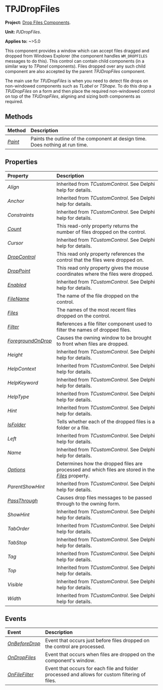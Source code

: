 # TPJDropFiles

**Project:** [Drop Files Components](../API.md).

**Unit:** _PJDropFiles_.

**Applies to:** ~>5.0

This component provides a window which can accept files dragged and dropped from Windows Explorer (the component handles `WM_DROPFILES` messages to do this). This control can contain child components (in a similar way to _TPanel_ components). Files dropped over any such child component are also accepted by the parent _TPJDropFiles_ component.

The main use for _TPJDropFiles_ is when you need to detect file drops on non-windowed components such as _TLabel_ or _TShape_. To do this drop a _TPJDropFiles_ on a form and then place the required non-windowed control on top of the _TPJDropFiles_, aligning and sizing both components as required.

## Methods

| Method | Description |
|:-------|:------------|
| _[Paint](./TPJDropFiles-Paint.md)_ | Paints the outline of the component at design time. Does nothing at run time. |

## Properties

| Property | Description |
|:---------|:------------|
| _Align_ | Inherited from _TCustomControl_. See Delphi help for details. |
| _Anchor_ | Inherited from _TCustomControl_. See Delphi help for details. |
| _Constraints_ | Inherited from _TCustomControl_. See Delphi help for details. |
| _[Count](./TPJDropFiles-Count.md)_ | This read-only property returns the number of files dropped on the control. |
| _Cursor_ | Inherited from _TCustomControl_. See Delphi help for details. |
| _[DropControl](./TPJDropFiles-DropControl.md)_ | This read only property references the control that the files were dropped on. |
| _[DropPoint](./TPJDropFiles-DropPoint.md)_ | This read only property gives the mouse coordinates where the files were dropped. |
| _[Enabled](./TPJDropFiles-Enabled.md)_ | Inherited from _TCustomControl_. See Delphi help for details. |
| _[FileName](./TPJDropFiles-FileName.md)_ | The name of the file dropped on the control. |
| _[Files](./TPJDropFiles-Files.md)_ | The names of the most recent files dropped on the control. |
| _[Filter](./TPJDropFiles-Filter.md)_ | References a file filter component used to filter the names of dropped files. |
| _[ForegroundOnDrop](./TPJDropFiles-ForegroundOnDrop.md)_ | Causes the owning window to be brought to front when files are dropped. |
| _Height_ | Inherited from _TCustomControl_. See Delphi help for details. |
| _HelpContext_ | Inherited from _TCustomControl_. See Delphi help for details. |
| _HelpKeyword_ | Inherited from _TCustomControl_. See Delphi help for details. |
| _HelpType_ | Inherited from _TCustomControl_. See Delphi help for details. |
| _Hint_ | Inherited from _TCustomControl_. See Delphi help for details. |
| _[IsFolder](./TPJDropFiles-IsFolder.md)_ | Tells whether each of the dropped files is a folder or a file. |
| _Left_ | Inherited from _TCustomControl_. See Delphi help for details. |
| _Name_ | Inherited from _TCustomControl_. See Delphi help for details. |
| _[Options](./TPJDropFiles-Options.md)_ | Determines how the dropped files are processed and which files are stored in the _[Files](./TPJDropFiles-Files.md)_ property. |
| _ParentShowHint_ | Inherited from _TCustomControl_. See Delphi help for details. |
| _[PassThrough](./TPJDropFiles-PassThrough.md)_ | Causes drop files messages to be passed through to the owning form. |
| _ShowHint_ | Inherited from _TCustomControl_. See Delphi help for details. |
| _TabOrder_ | Inherited from _TCustomControl_. See Delphi help for details. |
| _TabStop_ | Inherited from _TCustomControl_. See Delphi help for details. |
| _Tag_ | Inherited from _TCustomControl_. See Delphi help for details. |
| _Top_ | Inherited from _TCustomControl_. See Delphi help for details. |
| _Visible_ | Inherited from _TCustomControl_. See Delphi help for details. |
| _Width_ | Inherited from _TCustomControl_. See Delphi help for details. |

## Events

| Event | Description |
|:------|:------------|
| _[OnBeforeDrop](./TPJDropFiles-OnBeforeDrop.md)_ | Event that occurs just before files dropped on the control are processed. |
| _[OnDropFiles](./TPJDropFiles-OnDropFiles.md)_ | Event that occurs when files are dropped on the component's window. |
| _[OnFileFilter](./TPJDropFiles-OnFileFilter.md)_ | Event that occurs for each file and folder processed and allows for custom filtering of files. |
